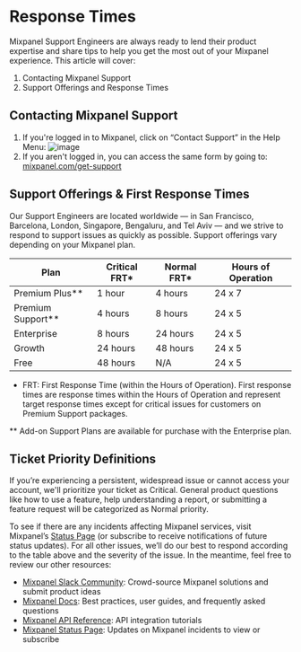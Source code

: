 # Response Times


Mixpanel Support Engineers are always ready to lend their product expertise and share tips to help you get the most out of your Mixpanel experience. This article will cover:

1. Contacting Mixpanel Support
2. Support Offerings and Response Times

## Contacting Mixpanel Support

1. If you're logged in to Mixpanel, click on “Contact Support” in the Help Menu:
![image](https://user-images.githubusercontent.com/13734965/234125798-5c77c52a-a2c3-4dfc-a40c-289c383b6e12.png)
2. If you aren't logged in, you can access the same form by going to: [mixpanel.com/get-support](https://mixpanel.com/get-support)

## Support Offerings & First Response Times

Our Support Engineers are located worldwide — in San Francisco, Barcelona, London, Singapore, Bengaluru, and Tel Aviv — and we strive to respond to support issues as quickly as possible. Support offerings vary depending on your Mixpanel plan.

| Plan | Critical FRT* | Normal FRT* | Hours of Operation |
| --- | --- | --- | --- |
| Premium Plus** | 1 hour | 4 hours | 24 x 7 |
| Premium Support** | 4 hours | 8 hours | 24 x 5  |
| Enterprise | 8 hours | 24 hours | 24 x 5  |
| Growth | 24 hours | 48 hours | 24 x 5  |
| Free | 48 hours | N/A | 24 x 5  |

* FRT: First Response Time (within the Hours of Operation). First response times are response times within the Hours of Operation and represent target response times except for critical issues for customers on Premium Support packages. 

** Add-on Support Plans are available for purchase with the Enterprise plan.

## Ticket Priority Definitions

If you’re experiencing a persistent, widespread issue or cannot access your account, we'll prioritize your ticket as Critical. General product questions like how to use a feature, help understanding a report, or submitting a feature request will be categorized as Normal priority. 

To see if there are any incidents affecting Mixpanel services, visit Mixpanel’s [Status Page](https://www.mixpanelstatus.com/) (or subscribe to receive notifications of future status updates). For all other issues, we’ll do our best to respond according to the table above and the severity of the issue. In the meantime, feel free to review our other resources:

- [Mixpanel Slack Community](https://www.mixpanel.com/community-slack): Crowd-source Mixpanel solutions and submit product ideas
- [Mixpanel Docs](https://docs.mixpanel.com/):
Best practices, user guides, and frequently asked questions
- [Mixpanel API Reference](https://developer.mixpanel.com/reference/overview):
API integration tutorials
- [Mixpanel Status Page](https://www.mixpanelstatus.com/):
Updates on Mixpanel incidents to view or subscribe
